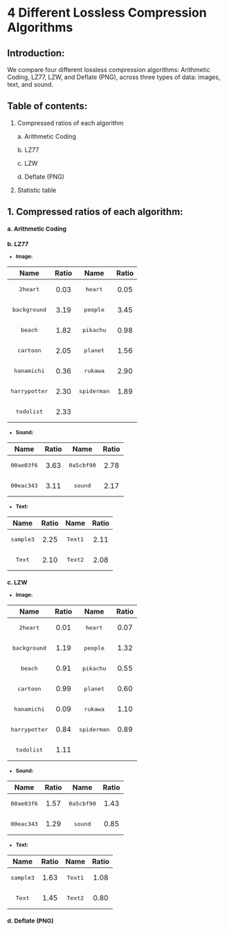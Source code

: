 # 4 Different Lossless Compression Algorithms

## Introduction:
We compare four different lossless compression algorithms: Arithmetic Coding, LZ77, LZW, and Deflate (PNG), across three types of data: images, text, and sound.

## Table of contents:
1. Compressed ratios of each algorithm

    a.  Arithmetic Coding
  
    b.  LZ77
  
    c.  LZW
  
    d.  Deflate (PNG)
  
2.  Statistic table

## 1. Compressed ratios of each algorithm:
<sub> 

### a. Arithmetic Coding



### b. LZ77
-   **Image:**
    
|       Name      |   Ratio   |       Name      |   Ratio   |                    
| :-------------: | :------: | :-------------: | :------: |
| <pre>2heart</pre> |   0.03   | <pre>heart</pre> |   0.05   |
| <pre>background</pre> |   3.19   | <pre>people</pre> |   3.45   |
| <pre>beach</pre> |   1.82   | <pre>pikachu</pre> |   0.98   |
| <pre>cartoon</pre> |   2.05   | <pre>planet</pre> |   1.56   |
| <pre>hanamichi</pre> |   0.36   | <pre>rukawa</pre> |   2.90   |
| <pre>harrypotter</pre> |   2.30   | <pre>spiderman</pre> |   1.89   |
| <pre>todolist</pre> |   2.33   |

-   **Sound:**
    
|      Name       |   Ratio   |      Name       |   Ratio   |
| :-------------: | :------: | :-------------: | :------: |
| <pre>00ae03f6</pre> |   3.63   | <pre>0a5cbf90</pre> |   2.78   |
| <pre>00eac343</pre> |   3.11   | <pre>sound</pre> |    2.17    |


-   **Text:**
    
|      Name       |   Ratio   |      Name       |   Ratio   |
| :-------------: | :------: | :-------------: | :------: |
| <pre>sample3</pre> |   2.25   | <pre>Text1</pre> |   2.11   |
| <pre>Text</pre> |   2.10   | <pre>Text2</pre> |   2.08   |

  
### c. LZW
-   **Image:**
    
|       Name      |   Ratio   |       Name      |   Ratio   |                    
| :-------------: | :------: | :-------------: | :------: |
| <pre>2heart</pre> |   0.01   | <pre>heart</pre> |   0.07   |
| <pre>background</pre> |   1.19   | <pre>people</pre> |   1.32   |
| <pre>beach</pre> |   0.91   | <pre>pikachu</pre> |   0.55   |
| <pre>cartoon</pre> |   0.99   | <pre>planet</pre> |   0.60   |
| <pre>hanamichi</pre> |   0.09   | <pre>rukawa</pre> |   1.10   |
| <pre>harrypotter</pre> |   0.84   | <pre>spiderman</pre> |   0.89   |
| <pre>todolist</pre> |   1.11   |

-   **Sound:**
    
|      Name       |   Ratio   |      Name       |   Ratio   |
| :-------------: | :------: | :-------------: | :------: |
| <pre>00ae03f6</pre> |   1.57   | <pre>0a5cbf90</pre> |   1.43   |
| <pre>00eac343</pre> |   1.29   | <pre>sound</pre> |    0.85    |

-   **Text:**
    
|      Name       |   Ratio   |      Name       |   Ratio   |
| :-------------: | :------: | :-------------: | :------: |
| <pre>sample3</pre> |   1.63   | <pre>Text1</pre> |   1.08   |
| <pre>Text</pre> |   1.45   | <pre>Text2</pre> |   0.80   |


### d. Deflate (PNG)

</sub>
